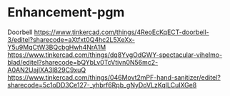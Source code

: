 # Enhancement-pgm
Doorbell
https://www.tinkercad.com/things/4ReoEcKqECT-doorbell-3/editel?sharecode=aXtfxt0Q4hc2L5XeXx-Y5u9MqCtW3BQcbgHwh4NrA1M
https://www.tinkercad.com/things/dq8YvgOdGWY-spectacular-vihelmo-blad/editel?sharecode=bQYbLv0TcVtivn0N56mc2-A0AN2UajIXA3l829C9xuQ
https://www.tinkercad.com/things/046Movt2mPF-hand-sanitizer/editel?sharecode=5c1oDD3Ce127-_yhbrf6Rpb_gNyDoVLzKqlLCuIXGe8

